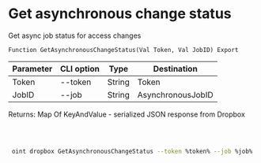 ﻿---
sidebar_position: 5
---

# Get asynchronous change status
 Get async job status for access changes



`Function GetAsynchronousChangeStatus(Val Token, Val JobID) Export`

 | Parameter | CLI option | Type | Destination |
 |-|-|-|-|
 | Token | --token | String | Token |
 | JobID | --job | String | AsynchronousJobID |

 
 Returns: Map Of KeyAndValue - serialized JSON response from Dropbox

<br/>




	


```sh title="CLI command example"
 
 oint dropbox GetAsynchronousChangeStatus --token %token% --job %job%

```


